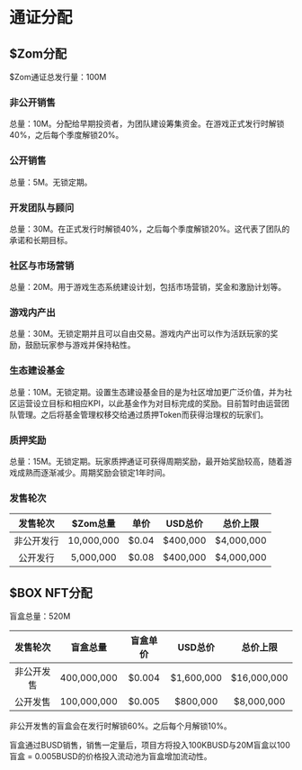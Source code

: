 # 通证分配

## $Zom分配

$Zom通证总发行量：100M

### 非公开销售

总量：10M。分配给早期投资者，为团队建设筹集资金。在游戏正式发行时解锁40%，之后每个季度解锁20%。

### 公开销售

总量：5M。无锁定期。

### 开发团队与顾问

总量：30M。在正式发行时解锁40%，之后每个季度解锁20%。这代表了团队的承诺和长期目标。

### 社区与市场营销

总量：20M。用于游戏生态系统建设计划，包括市场营销，奖金和激励计划等。

### 游戏内产出

总量：30M。无锁定期并且可以自由交易。游戏内产出可以作为活跃玩家的奖励，鼓励玩家参与游戏并保持粘性。

### 生态建设基金

总量：10M。无锁定期。设置生态建设基金目的是为社区增加更广泛价值，并为社区运营设立目标和相应KPI，以此基金作为对目标完成的奖励。目前暂时由运营团队管理。之后将基金管理权移交给通过质押Token而获得治理权的玩家们。

### 质押奖励

总量：15M。无锁定期。玩家质押通证可获得周期奖励，最开始奖励较高，随着游戏成熟而逐渐减少。周期奖励会锁定1年时间。

### 发售轮次

| 发售轮次 | $Zom总量 | 单价 | USD总价 | 总价上限 |
| :---: | :---: | :---: | :---: | :---: |
| 非公开发行 | 10,000,000 | $0.04 | $400,000 | $4,000,000 |
| 公开发行 | 5,000,000 | $0.08 | $400,000 | $4,000,000 |

## $BOX NFT分配

盲盒总量：520M

| 发售轮次 | 盲盒总量 | 盲盒单价 | USD总价 | 总价上限 |
| :---: | :---: | :---: | :---: | :---: |
| 非公开发售 | 400,000,000 | $0.004 | $1,600,000 | $16,000,000 |
| 公开发售 | 100,000,000 | $0.005 | $800,000 | $8,000,000 |

非公开发售的盲盒会在发行时解锁60%。之后每个月解锁10%。

盲盒通过BUSD销售，销售一定量后，项目方将投入100KBUSD与20M盲盒以100盲盒 = 0.005BUSD的价格投入流动池为盲盒增加流动性。

